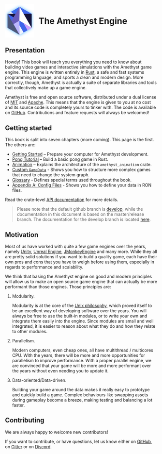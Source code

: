 <div style="display:inline-block;width:100%">
    <img src="./images/amethyst_thumb.png" alt="Logo" width="96px" style="float:left;margin-right:15px"/>
    <h1>The Amethyst Engine</h1>
</div>

## Presentation

Howdy! This book will teach you everything you need to know about building video
games and interactive simulations with the Amethyst game engine. This engine is
written entirely in [Rust][rs], a safe and fast systems programming language,
and sports a clean and modern design. More correctly, though, Amethyst is
actually a suite of separate libraries and tools that collectively make up a
game engine.

[rs]: https://www.rust-lang.org/

Amethyst is free and open source software, distributed under a dual license of [MIT][ml]
and [Apache][al]. This means that the engine is given to you at no cost 
and its source code is completely yours to tinker with. The code is available on
[GitHub][am]. Contributions and feature requests will always be welcomed!

[ml]: https://github.com/amethyst/amethyst/blob/master/LICENSE-MIT
[al]: https://github.com/amethyst/amethyst/blob/master/LICENSE-APACHE
[am]: https://github.com/amethyst/amethyst/tree/master

## Getting started

This book is split into seven chapters (more coming). This page is the first. The others are:

* [Getting Started][gs] – Prepare your computer for Amethyst development.
* [Pong Tutorial][pt] – Build a basic pong game in Rust.
* [Animation][anim] – Explains the architecture of the `amethyst_animation` crate.
* [Custom `GameData`][gad] - Shows you how to structure more complex games that need to change the system graph.
* [Glossary][gl] - Defines special terms used throughout the book.
* [Appendix A: Config Files][ax_a] - Shows you how to define your data in RON files.

[gs]: ./getting_started.html
[pt]: ./pong_tutorial.html
[anim]: ./animation.html
[gad]: ./game_data.html
[gl]: ./glossary.html
[ax_a]: ./appendices/a_config_files.html

Read the crate-level [API documentation][ad] for more details.

[ad]: https://www.amethyst.rs/doc/master/doc/amethyst/index.html

> Please note that the default github branch is [develop][db], while the documentation in this document is based on the master/release branch.
> The documentation for the develop branch is located [here][dd].

[db]: https://github.com/amethyst/amethyst/
[dd]: https://www.amethyst.rs/doc/develop/doc/amethyst/index.html

## Motivation

Most of us have worked with quite a few game engines over the years, namely [Unity][un], [Unreal Engine][ud], [JMonkeyEngine][jme] and many more.
While they all are pretty solid solutions if you want to
build a quality game, each have their own pros and cons that you have to
weigh before using them, especially in regards to performance and scalability.

[un]: http://unity3d.com/
[ud]: https://www.unrealengine.com/
[jme]: http://jmonkeyengine.org/

We think that basing the Amethyst engine on good and modern principles will allow us to make an open source game engine that can actually be more performant than those engines.
Those principles are:

1. Modularity.

   Modularity is at the core of the [Unix philosophy][up], which proved itself to be an excellent way of developing software over the years.
   You will always be free to use the built-in modules, or to write your own and integrate them easily into the engine.
   Since modules are small and well integrated, it is easier to reason about what they do and how they relate to other modules.

2. Parallelism.

   Modern computers, even cheap ones, all have multithread / multicores CPU. With the years, there will be more and more opportunities for parallelism to improve performance.
   With a proper parallel engine, we are convinced that your game will be more and more performant over the years without even needing you to update it.

3. Data-oriented/Data-driven.

   Building your game around the data makes it really easy to prototype and quickly build a game.
   Complex behaviours like swapping assets during gameplay become a breeze, making testing and balancing a lot faster.

[up]: https://en.wikipedia.org/wiki/Unix_philosophy

## Contributing

We are always happy to welcome new contributors!

If you want to contribute, or have questions, let us know either on [GitHub][db], on [Gitter][gt] or on [Discord].

[gt]: https://gitter.im/amethyst/general/
[Discord]: https://discord.gg/GnP5Whs
